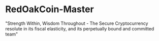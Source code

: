 RedOakCoin-Master
=================

"Strength Within, Wisdom Throughout - The Secure Cryptocurrency resolute in its fiscal elasticity, and its perpetually bound and committed team"
